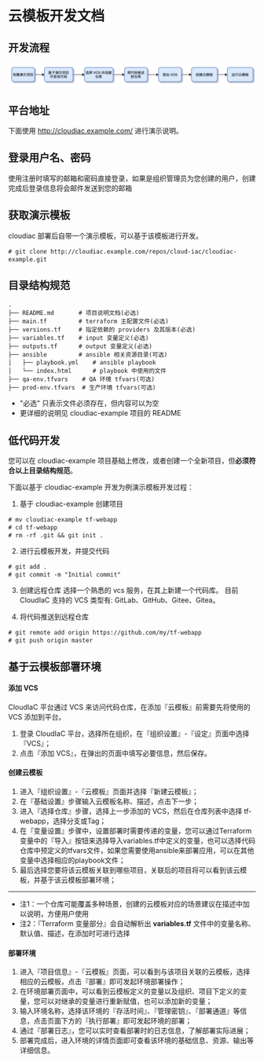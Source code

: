 # 云模板开发文档

## 开发流程

![](../resources/iac-template-develop-flow.png)

## 平台地址

下面使用 http://cloudiac.example.com/ 进行演示说明。

## 登录用户名、密码

使用注册时填写的邮箱和密码直接登录，如果是组织管理员为您创建的用户，创建完成后登录信息将会邮件发送到您的邮箱

## 获取演示模板

cloudiac 部署后自带一个演示模板，可以基于该模板进行开发。

```shell
# git clone http://cloudiac.example.com/repos/cloud-iac/cloudiac-example.git
```

## 目录结构规范

```text
.
├── README.md       # 项目说明文档(必选)
├── main.tf         # terraform 主配置文件(必选)
├── versions.tf     # 指定依赖的 providers 及其版本(必选)
├── variables.tf    # input 变量定义(必选)
├── outputs.tf      # output 变量定义(必选) 
├── ansible         # ansible 相关资源目录(可选)
│   ├── playbook.yml    # ansible playbook
│   └── index.html      # playbook 中使用的文件
├── qa-env.tfvars    # QA 环境 tfvars(可选)
├── prod-env.tfvars  # 生产环境 tfvars(可选)
```

- "必选" 只表示文件必须存在，但内容可以为空
- 更详细的说明见 cloudiac-example 项目的 README

## 低代码开发

您可以在 cloudiac-example 项目基础上修改，或者创建一个全新项目，但**必须符合以上目录结构规范**。

下面以基于 cloudiac-example 开发为例演示模板开发过程：

1.  基于 cloudiac-example 创建项目

```shell
# mv cloudiac-example tf-webapp
# cd tf-webapp 
# rm -rf .git && git init .
```

2.  进行云模板开发，并提交代码

```shell
# git add .
# git commit -m "Initial commit"
```

3.  创建远程仓库
    选择一个熟悉的 vcs 服务，在其上新建一个代码库。
    目前 CloudIaC 支持的 VCS 类型有: GitLab、GitHub、Gitee、Gitea。
    
4.  将代码推送到远程仓库
    

```shell
# git remote add origin https://github.com/my/tf-webapp
# git push origin master
```

## 基于云模板部署环境

#### 添加 VCS

CloudIaC 平台通过 VCS 来访问代码仓库，在添加『云模板』前需要先将使用的 VCS 添加到平台。

1.  登录 CloudIaC 平台，选择所在组织，在『组织设置』-『设定』页面中选择『VCS』；
2.  点击『添加 VCS』，在弹出的页面中填写必要信息，然后保存。

#### 创建云模板

1.  进入『组织设置』-『云模板』页面并选择『新建云模板』；
2.  在『基础设置』步骤输入云模板名称、描述，点击下一步；
3.  进入『选择仓库』步骤，选择上一步添加的 VCS，然后在仓库列表中选择 tf-webapp，选择分支或Tag；
4.  在『变量设置』步骤中，设置部署时需要传递的变量，您可以通过Terraform变量中的『导入』按钮来选择导入variables.tf中定义的变量，也可以选择代码仓库中预定义的tfvars文件，如果您需要使用ansible来部署应用，可以在其他变量中选择相应的playbook文件；
5.  最后选择您要将该云模板关联到哪些项目，关联后的项目将可以看到该云模板，并基于该云模板部署环境；

---
- 注1：一个仓库可能覆盖多种场景，创建的云模板对应的场景建议在描述中加以说明，方便用户使用
- 注2：『Terraform 变量部分』会自动解析出 **variables.tf** 文件中的变量名称、默认值、描述，在添加时可进行选择

#### 部署环境

1.  进入『项目信息』-『云模板』页面，可以看到与该项目关联的云模板，选择相应的云模板，点击『部署』即可发起环境部署操作；
2.  在环境部署页面中，可以看到云模板定义的变量以及组织、项目下定义的变量，您可以对继承的变量进行重新赋值，也可以添加新的变量；
3.  输入环境名称，选择该环境的『存活时间』、『管理密钥』、『部署通道』等信息，点击页面下方的『执行部署』即可发起环境的部署；
4.  通过『部署日志』，您可以实时查看部署时的日志信息，了解部署实际进展；
5.  部署完成后，进入环境的详情页面即可查看该环境的基础信息、资源、输出等详细信息。
